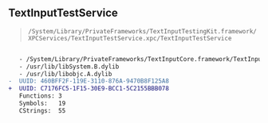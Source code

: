 ## TextInputTestService

> `/System/Library/PrivateFrameworks/TextInputTestingKit.framework/XPCServices/TextInputTestService.xpc/TextInputTestService`

```diff

   - /System/Library/PrivateFrameworks/TextInputCore.framework/TextInputCore
   - /usr/lib/libSystem.B.dylib
   - /usr/lib/libobjc.A.dylib
-  UUID: 460BFF2F-119E-3110-876A-9470B8F125A8
+  UUID: C7176FC5-1F15-30E9-BCC1-5C2155BBB078
   Functions: 3
   Symbols:   19
   CStrings:  55

```
